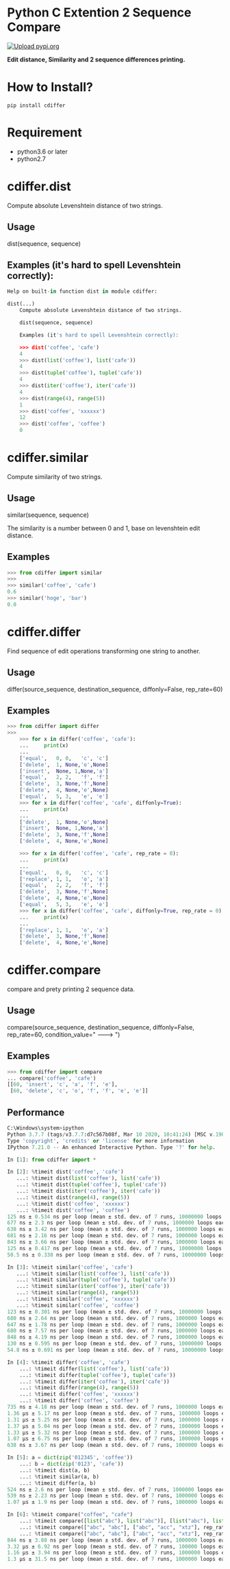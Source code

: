 

# Python C Extention 2 Sequence Compare
[![Upload pypi.org](https://github.com/kirin123kirin/cdiffer/actions/workflows/pypi.yml/badge.svg?branch=v0.6.3)](https://github.com/kirin123kirin/cdiffer/actions/workflows/pypi.yml)

**Edit distance, Similarity and 2 sequence differences printing.**

# How to Install?
```shell
pip install cdiffer
```

# Requirement
* python3.6 or later
* python2.7

# cdiffer.dist
Compute absolute Levenshtein distance of two strings.

## Usage
dist(sequence, sequence)

## Examples (it's hard to spell Levenshtein correctly):

```python
Help on built-in function dist in module cdiffer:

dist(...)
    Compute absolute Levenshtein distance of two strings.

    dist(sequence, sequence)

    Examples (it's hard to spell Levenshtein correctly):

    >>> dist('coffee', 'cafe')
    4
    >>> dist(list('coffee'), list('cafe'))
    4
    >>> dist(tuple('coffee'), tuple('cafe'))
    4
    >>> dist(iter('coffee'), iter('cafe'))
    4
    >>> dist(range(4), range(5))
    1
    >>> dist('coffee', 'xxxxxx')
    12
    >>> dist('coffee', 'coffee')
    0
```

# cdiffer.similar

Compute similarity of two strings.

## Usage
similar(sequence, sequence)

The similarity is a number between 0 and 1,
base on levenshtein edit distance.

## Examples
```python
>>> from cdiffer import similar
>>>
>>> similar('coffee', 'cafe')
0.6
>>> similar('hoge', 'bar')
0.0

```

# cdiffer.differ

Find sequence of edit operations transforming one string to another.

## Usage
differ(source_sequence, destination_sequence, diffonly=False, rep_rate=60)

## Examples

```python
>>> from cdiffer import differ
>>>
    >>> for x in differ('coffee', 'cafe'):
    ...     print(x)
    ...
    ['equal',   0, 0,   'c', 'c']
    ['delete',  1, None,'o',None]
    ['insert',  None, 1,None,'a']
    ['equal',   2, 2,   'f', 'f']
    ['delete',  3, None,'f',None]
    ['delete',  4, None,'e',None]
    ['equal',   5, 3,   'e', 'e']
    >>> for x in differ('coffee', 'cafe', diffonly=True):
    ...     print(x)
    ...
    ['delete',  1, None,'o',None]
    ['insert',  None, 1,None,'a']
    ['delete',  3, None,'f',None]
    ['delete',  4, None,'e',None]

    >>> for x in differ('coffee', 'cafe', rep_rate = 0):
    ...     print(x)
    ...
    ['equal',   0, 0,   'c', 'c']
    ['replace', 1, 1,   'o', 'a']
    ['equal',   2, 2,   'f', 'f']
    ['delete',  3, None,'f',None]
    ['delete',  4, None,'e',None]
    ['equal',   5, 3,   'e', 'e']
    >>> for x in differ('coffee', 'cafe', diffonly=True, rep_rate = 0):
    ...     print(x)
    ...
    ['replace', 1, 1,   'o', 'a']
    ['delete',  3, None,'f',None]
    ['delete',  4, None,'e',None]

```

# cdiffer.compare

compare and prety printing 2 sequence data.

## Usage
compare(source_sequence, destination_sequence, diffonly=False, rep_rate=60, condition_value=" ---> ")

## Examples

```python
>>> from cdiffer import compare
... compare('coffee', 'cafe')
[[60, 'insert', 'c', 'a', 'f', 'e'],
 [60, 'delete', 'c', 'o', 'f', 'f', 'e', 'e']]

```

## Performance


```python
C:\Windows\system>ipython
Python 3.7.7 (tags/v3.7.7:d7c567b08f, Mar 10 2020, 10:41:24) [MSC v.1900 64 bit (AMD64)]
Type 'copyright', 'credits' or 'license' for more information
IPython 7.21.0 -- An enhanced Interactive Python. Type '?' for help.

In [1]: from cdiffer import *

In [2]: %timeit dist('coffee', 'cafe')
   ...: %timeit dist(list('coffee'), list('cafe'))
   ...: %timeit dist(tuple('coffee'), tuple('cafe'))
   ...: %timeit dist(iter('coffee'), iter('cafe'))
   ...: %timeit dist(range(4), range(5))
   ...: %timeit dist('coffee', 'xxxxxx')
   ...: %timeit dist('coffee', 'coffee')
125 ns ± 0.534 ns per loop (mean ± std. dev. of 7 runs, 10000000 loops each)
677 ns ± 2.3 ns per loop (mean ± std. dev. of 7 runs, 1000000 loops each)
638 ns ± 3.42 ns per loop (mean ± std. dev. of 7 runs, 1000000 loops each)
681 ns ± 2.16 ns per loop (mean ± std. dev. of 7 runs, 1000000 loops each)
843 ns ± 3.66 ns per loop (mean ± std. dev. of 7 runs, 1000000 loops each)
125 ns ± 0.417 ns per loop (mean ± std. dev. of 7 runs, 10000000 loops each)
50.5 ns ± 0.338 ns per loop (mean ± std. dev. of 7 runs, 10000000 loops each)

In [3]: %timeit similar('coffee', 'cafe')
   ...: %timeit similar(list('coffee'), list('cafe'))
   ...: %timeit similar(tuple('coffee'), tuple('cafe'))
   ...: %timeit similar(iter('coffee'), iter('cafe'))
   ...: %timeit similar(range(4), range(5))
   ...: %timeit similar('coffee', 'xxxxxx')
   ...: %timeit similar('coffee', 'coffee')
123 ns ± 0.301 ns per loop (mean ± std. dev. of 7 runs, 10000000 loops each)
680 ns ± 2.64 ns per loop (mean ± std. dev. of 7 runs, 1000000 loops each)
647 ns ± 1.78 ns per loop (mean ± std. dev. of 7 runs, 1000000 loops each)
680 ns ± 7.57 ns per loop (mean ± std. dev. of 7 runs, 1000000 loops each)
848 ns ± 4.19 ns per loop (mean ± std. dev. of 7 runs, 1000000 loops each)
130 ns ± 0.595 ns per loop (mean ± std. dev. of 7 runs, 10000000 loops each)
54.8 ns ± 0.691 ns per loop (mean ± std. dev. of 7 runs, 10000000 loops each)

In [4]: %timeit differ('coffee', 'cafe')
    ...: %timeit differ(list('coffee'), list('cafe'))
    ...: %timeit differ(tuple('coffee'), tuple('cafe'))
    ...: %timeit differ(iter('coffee'), iter('cafe'))
    ...: %timeit differ(range(4), range(5))
    ...: %timeit differ('coffee', 'xxxxxx')
    ...: %timeit differ('coffee', 'coffee')
735 ns ± 4.18 ns per loop (mean ± std. dev. of 7 runs, 1000000 loops each)
1.36 µs ± 5.17 ns per loop (mean ± std. dev. of 7 runs, 1000000 loops each)
1.31 µs ± 5.25 ns per loop (mean ± std. dev. of 7 runs, 1000000 loops each)
1.37 µs ± 5.04 ns per loop (mean ± std. dev. of 7 runs, 1000000 loops each)
1.33 µs ± 5.32 ns per loop (mean ± std. dev. of 7 runs, 1000000 loops each)
1.07 µs ± 6.75 ns per loop (mean ± std. dev. of 7 runs, 1000000 loops each)
638 ns ± 3.67 ns per loop (mean ± std. dev. of 7 runs, 1000000 loops each)

In [5]: a = dict(zip('012345', 'coffee'))
    ...: b = dict(zip('0123', 'cafe'))
    ...: %timeit dist(a, b)
    ...: %timeit similar(a, b)
    ...: %timeit differ(a, b)
524 ns ± 2.6 ns per loop (mean ± std. dev. of 7 runs, 1000000 loops each)
539 ns ± 2.23 ns per loop (mean ± std. dev. of 7 runs, 1000000 loops each)
1.07 µs ± 1.9 ns per loop (mean ± std. dev. of 7 runs, 1000000 loops each)

In [6]: %timeit compare("coffee", "cafe")
    ...: %timeit compare([list("abc"), list("abc")], [list("abc"), list("acc"), list("xtz")], rep_rate=50)
    ...: %timeit compare(["abc", "abc"], ["abc", "acc", "xtz"], rep_rate=40)
    ...: %timeit compare(["abc", "abc"], ["abc", "acc", "xtz"], rep_rate=50)
844 ns ± 3.88 ns per loop (mean ± std. dev. of 7 runs, 1000000 loops each)
3.32 µs ± 6.92 ns per loop (mean ± std. dev. of 7 runs, 100000 loops each)
1.16 µs ± 3.94 ns per loop (mean ± std. dev. of 7 runs, 1000000 loops each)
1.3 µs ± 31.5 ns per loop (mean ± std. dev. of 7 runs, 1000000 loops each)
```
